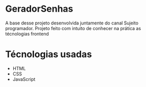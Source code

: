 # GeradorSenhas
A base desse projeto desenvolvida juntamente do canal Sujeito programador. Projeto feito com intuito de conhecer na prática as técnologias frontend

# Técnologias usadas
- HTML
- CSS
- JavaScript

